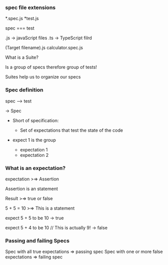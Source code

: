### spec file extensions

*.spec.js
*test.js

spec === test

.js -> javaScript files
.ts -> TypeScript filrd

(Target filename).js
calculator.spec.js

What is a Suite?

Is a group of specs therefore group of tests!

Suites help us to organize our specs

### Spec definition

spec --> test

-> Spec
- Short of specification:
  - Set of expectations that test the state of the code

- expect 1 is the group
  - expectation 1
  - expectation 2

### What is an expectation?

expectation >=> Assertion 

Assertion is an statement

Result >=> true or false

5 + 5 = 10 >=> This is a statement

expect 5 + 5 to be 10
-> true

expect 5 + 4 to be 10 // This is actually 9!
-> false

### Passing and failing Specs

Spec with all true expectations => passing spec
Spec with one or more false expectations => failing spec